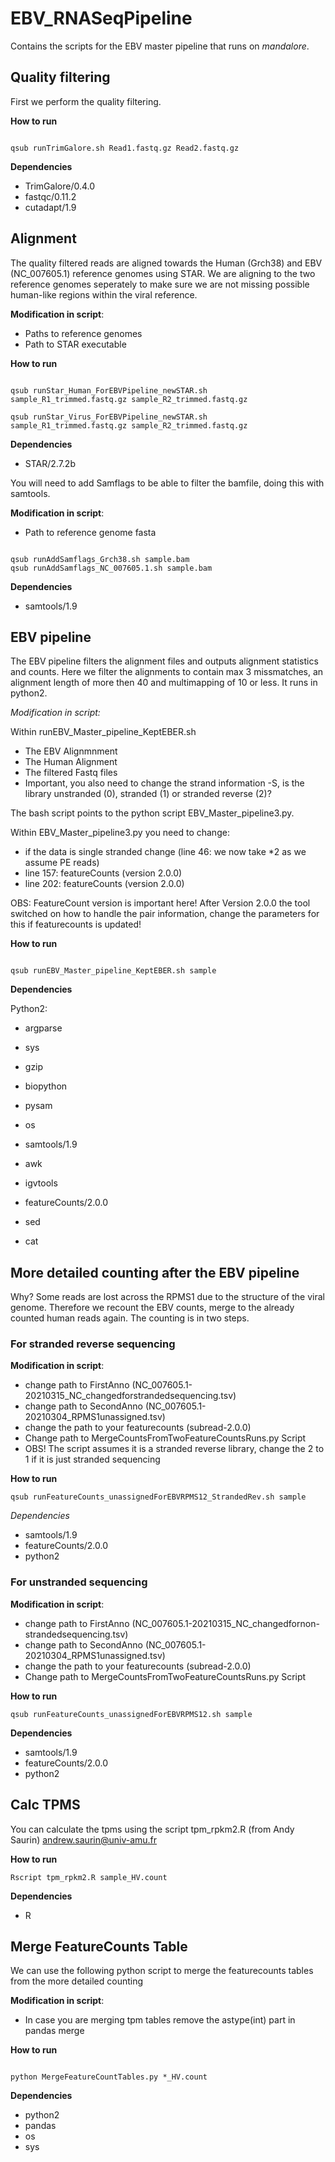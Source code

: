 # EBV_RNASeqPipeline

Contains the scripts for the EBV master pipeline that runs on *mandalore*.

## Quality filtering 

First we perform the quality filtering.

**How to run**

```

qsub runTrimGalore.sh Read1.fastq.gz Read2.fastq.gz

```

**Dependencies**

* TrimGalore/0.4.0
* fastqc/0.11.2
* cutadapt/1.9

## Alignment

The quality filtered reads are aligned towards the Human (Grch38) and EBV (NC_007605.1) reference genomes using STAR. We are aligning to the two reference genomes seperately to make sure we are not missing possible human-like regions within the viral reference.

**Modification in script**:

* Paths to reference genomes
* Path to STAR executable

**How to run**

```

qsub runStar_Human_ForEBVPipeline_newSTAR.sh sample_R1_trimmed.fastq.gz sample_R2_trimmed.fastq.gz

qsub runStar_Virus_ForEBVPipeline_newSTAR.sh sample_R1_trimmed.fastq.gz sample_R2_trimmed.fastq.gz

```

**Dependencies**

* STAR/2.7.2b

You will need to add Samflags to be able to filter the bamfile, doing this with samtools.

**Modification in script**:

* Path to reference genome fasta

```

qsub runAddSamflags_Grch38.sh sample.bam
qsub runAddSamflags_NC_007605.1.sh sample.bam

```

**Dependencies**

* samtools/1.9

## EBV pipeline

The EBV pipeline filters the alignment files and outputs alignment statistics and counts. Here we filter the alignments to contain max 3 missmatches, an alignment length of more then 40 and multimapping of 10 or less. It runs in python2.

**Modification in script*:*

Within runEBV_Master_pipeline_KeptEBER.sh

* The EBV Alignmnment
* The Human Alignment 
* The filtered Fastq files
* Important, you also need to change the strand information -S, is the library unstranded (0), stranded (1) or stranded reverse (2)?

The bash script points to the python script EBV_Master_pipeline3.py. 

Within EBV_Master_pipeline3.py you need to change: 

* if the data is single stranded change (line 46: we now take *2 as we assume PE reads)
* line 157: featureCounts (version 2.0.0)
* line 202: featureCounts (version 2.0.0)

OBS: FeatureCount version is important here! After Version 2.0.0 the tool switched on how to handle the pair information, change the parameters for this if featurecounts is updated! 

**How to run**

```

qsub runEBV_Master_pipeline_KeptEBER.sh sample

```

**Dependencies**

Python2:
* argparse
* sys
* gzip 
* biopython
* pysam
* os

* samtools/1.9
* awk
* igvtools
* featureCounts/2.0.0
* sed
* cat


## More detailed counting after the EBV pipeline

Why? Some reads are lost across the RPMS1 due to the structure of the viral genome. Therefore we recount the EBV counts, merge to the already counted human reads again. The counting is in two steps.


### For stranded reverse sequencing

**Modification in script**:


* change path to FirstAnno (NC_007605.1-20210315_NC_changedforstrandedsequencing.tsv)
* change path to SecondAnno (NC_007605.1-20210304_RPMS1unassigned.tsv)
* change the path to your featurecounts (subread-2.0.0)
* Change path to MergeCountsFromTwoFeatureCountsRuns.py Script
* OBS! The script assumes it is a stranded reverse library, change the 2 to 1 if it is just stranded sequencing

**How to run**

```
qsub runFeatureCounts_unassignedForEBVRPMS12_StrandedRev.sh sample

```

*Dependencies*

* samtools/1.9
* featureCounts/2.0.0
* python2 

### For unstranded sequencing

**Modification in script**: 

* change path to FirstAnno (NC_007605.1-20210315_NC_changedfornon-strandedsequencing.tsv)
* change path to SecondAnno (NC_007605.1-20210304_RPMS1unassigned.tsv)
* change the path to your featurecounts (subread-2.0.0)
* Change path to MergeCountsFromTwoFeatureCountsRuns.py Script

**How to run**

```
qsub runFeatureCounts_unassignedForEBVRPMS12.sh sample

```

**Dependencies**

* samtools/1.9
* featureCounts/2.0.0
* python2



## Calc TPMS

You can calculate the tpms using the script tpm_rpkm2.R (from Andy Saurin) andrew.saurin@univ-amu.fr

**How to run**

```
Rscript tpm_rpkm2.R sample_HV.count

```

**Dependencies**
* R

## Merge FeatureCounts Table

We can use the following python script to merge the featurecounts tables from the more detailed counting

**Modification in script**:

* In case you are merging tpm tables remove the astype(int) part in pandas merge

**How to run**

```

python MergeFeatureCountTables.py *_HV.count

```

**Dependencies**
* python2
* pandas
* os
* sys